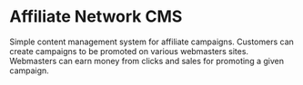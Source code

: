 Affiliate Network CMS
===================

Simple content management system for affiliate campaigns. 
Customers can create campaigns to be promoted on various webmasters sites.
Webmasters can earn money from clicks and sales for promoting a given campaign.
